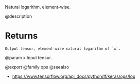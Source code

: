 Natural logarithm, element-wise.

@description

# Returns
    Output tensor, element-wise natural logarithm of `x`.

@param x Input tensor.

@export
@family ops
@seealso
+ <https://www.tensorflow.org/api_docs/python/tf/keras/ops/log>
